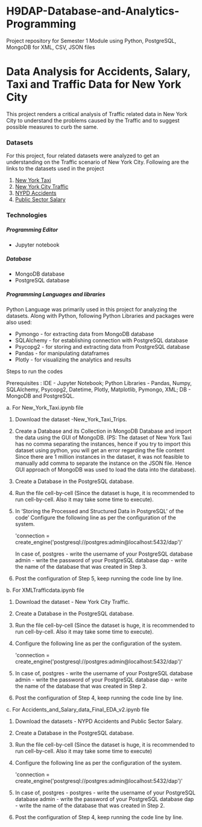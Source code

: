 # H9DAP-Database-and-Analytics-Programming
Project repository for Semester 1 Module using Python, PostgreSQL, MongoDB for XML, CSV, JSON files

# Data Analysis for Accidents, Salary, Taxi and Traffic Data for New York City #

This project renders a critical analysis of Traffic related data in New York City to understand the problems caused by the Traffic and to suggest possible measures to curb the same. 

### Datasets
For this project, four related datasets were analyzed to get an understanding on the Traffic scenario of New York City. Following are the links to the datasets used in the project
1. [New York Taxi](https://www.kaggle.com/datasets/oguzhantanrikulu/nytaxi?select=data-sample_data-nyctaxi-trips-2012-json_corrigido.json)  
2. [New York City Traffic](https://data.ny.gov/Transportation/Annual-Average-Daily-Traffic-AADT-Beginning-1977/6amx-2pbv)
3. [NYPD Accidents](https://www.kaggle.com/datasets/new-york-city/nypd-motor-vehicle-collisions?select=nypd-motor-vehicle-collisions.csv)
4. [Public Sector Salary](https://www.kaggle.com/datasets/new-york-state/nys-salary-information-for-the-public-sector?select=salary-information-for-industrial-development-agencies.csv)

### Technologies 
##### Programming Editor 
- Jupyter notebook
##### Database
- MongoDB database 
- PostgreSQL database
##### Programming Languages and libraries 
 
Python Language was primarily used in this project for analyzing the datasets. Along with Python, following Python Libraries and packages were also used:
   - Pymongo - for extracting data from MongoDB database
   - SQLAlchemy - for establishing connection with PostgreSQL database
   - Psycopg2 - for storing and extracting data from PostgreSQL database
   - Pandas - for  manipulating dataframes 
   - Plotly - for visualizing the analytics and results

   Steps to run the codes
   
   Prerequisites : IDE - Jupyter Notebook; Python Libraries - Pandas, Numpy, SQLAlchemy, Psycopg2, Datetime, Plotly, Matplotlib, Pymongo, XML; DB - MongoDB and          PostgreSQL.

a. For New_York_Taxi.ipynb file
  
  1. Download the dataset -New_York_Taxi_Trips.
  2. Create a Database and its Collection in MongoDB Database and import the data using the GUI of MongoDB. (PS: The dataset of New York Taxi has no comma separating   the instances, hence if you try to import this dataset using python, you will get an error regarding the file content Since there are 1 million instances in the     dataset, it was not feasible to manually add comma to separate the instance on the JSON file. Hence GUI approach of MongoDB was used to load the data into the       database).
  3. Create a Database in the PostgreSQL database.
  4. Run the file cell-by-cell (Since the dataset is huge, it is recommended to run cell-by-cell. Also it may take some time to execute).
  5. In ‘Storing the Processed and Structured Data in PostgreSQL’ of the code’ Configure the following line as per the configuration of the system. 
     
     'connection = create_engine('postgresql://postgres:admin@localhost:5432/dap')'
  
     In case of, postgres - write the username of your PostgreSQL database admin - write the password of your PostgreSQL database dap - write the name of the              database that was created in Step 3.
  6. Post the configuration of Step 5, keep running the code line by line.
  
b. For XMLTrafficdata.ipynb file

  1. Download the dataset - New York City Traffic.
  2. Create a Database in the PostgreSQL database.
  3. Run the file cell-by-cell (Since the dataset is huge, it is recommended to run cell-by-cell. Also it may take some time to execute).
  4. Configure the following line as per the configuration of the system.
    
     'connection = create_engine('postgresql://postgres:admin@localhost:5432/dap')'
     
  5. In case of, postgres - write the username of your PostgreSQL database admin - write the password of your PostgreSQL database dap - write the name of the              database that was created in Step 2.
  6. Post the configuration of Step 4, keep running the code line by line.

c. For Accidents_and_Salary_data_Final_EDA_v2.ipynb file

  1. Download the datasets - NYPD Accidents and Public Sector Salary.
  2. Create a Database in the PostgreSQL database.
  3. Run the file cell-by-cell (Since the dataset is huge, it is recommended to run cell-by-cell. Also it may take some time to execute)
  4. Configure the following line as per the configuration of the system.
     
     'connection = create_engine('postgresql://postgres:admin@localhost:5432/dap')'     
     
  5. In case of, postgres - postgres - write the username of your PostgreSQL database admin - write the password of your PostgreSQL database dap - write the name of      the database that was created in Step 2.
  6. Post the configuration of Step 4, keep running the code line by line.
